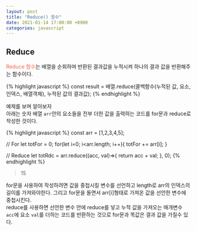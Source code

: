```yaml
---
layout: post
title: "Reduce() 함수"
date: 2021-01-14 17:00:00 +0900
categories: javascript
---
```

<style>
    .clr1 {color: tomato;}
    .clr2 {color: orange;}
</style>

## Reduce
<span class="clr1">Reduce 함수</span>는 배열을 순회하며 반환된 결과값을 누적시켜 하나의 결과 값을 반환해주는 함수이다. 

{% highlight javascript %}
const result = 배열.reduce(콜백함수(누적된 값, 요소, 인덱스, 배열객체), 누적된 값의 결과값);
{% endhighlight %}

예제를 보며 알아보자  
아래는 숫자 배열 `arr`안의 요소들을 전부 더한 값을 출력하는 코드를 for문과 reduce로 작성한 것이다.

{% highlight javascript %}
const arr = [1,2,3,4,5];

// For
let totFor = 0;
for(let i=0; i<arr.length; i++){
	totFor += arr[i];
}

// Reduce
let totRdc = arr.reduce((acc, val)=>{
    return acc + val;
}, 0);
{% endhighlight %}

> 15

for문을 사용하여 작성하려면 값을 중첩시킬 변수를 선언하고 length로 arr의 인덱스의 길이를 가져와야한다. 그리고 for문을 돌면서 arr[i]형태로 가져온 값을 선언한 변수에 중첩시킨다.  
reduce를 사용하면 선언한 변수 안에 reduce를 넣고 누적 값을 가져오는 매개변수 `acc`에 요소 `val`를 더하는 코드를 반환하는 것으로  for문과 똑값은 결과 값을 가질수 있다.
